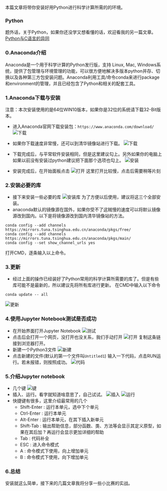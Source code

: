 本篇文章将带你安装好用Python进行科学计算所需的的环境。

### Python
题外话，关于Python，如果你还没学又想看懂的话，欢迎看我的另一篇文章。[Python与C语言的异同](https://mp.weixin.qq.com/s?__biz=MzUzOTczMTQyOA==&mid=2247483659&idx=1&sn=881b83f05b883d6b4814ae26dbddf7a9&chksm=fac2b580cdb53c960c806e1c28b3034840059c9d5726078d23dc38942e2dccb8e7e74fb2516a#rd)
### 0.Anaconda介绍
Anaconda是一个用于科学计算的Python发行版，支持 Linux, Mac, Windows系统，提供了包管理与环境管理的功能，可以很方便地解决多版本python并存、切换以及各种第三方包安装问题。Anaconda利用工具/命令conda来进行package和environment的管理，并且已经包含了Python和相关的配套工具。

### 1.Anaconda下载与安装
注意：本次安装使用的是64位WIN10版本，如果你是32位的系统请下载32-Bit版本。
- 进入Anaconda官网下载安装包：`https://www.anaconda.com/download/`
![下载](https://github.com/wmpscc/DataMiningNotesAndPractice/tree/master/img//1.jpg)
- 如果你下载速度非常慢，还可以到清华镜像站进行下载。
![下载](https://github.com/wmpscc/DataMiningNotesAndPractice/tree/master//img//5.jpg)

- 下载完成后，与平常软件安装相同，但是这里建议勾上。另外如果你的电脑上如果以前没有安装过python建议把下面那个选项也勾上。
![安装](https://github.com/wmpscc/DataMiningNotesAndPractice/tree/master//img//2.jpg)

- 安装完成后，在开始面板点击
![打开](https://github.com/wmpscc/DataMiningNotesAndPractice/tree/master//img//3.jpg)
这里打开比较慢，点击后需要稍等片刻
### 2.安装必要的库
- 接下来安装一些必要的库
![安装库](https://github.com/wmpscc/DataMiningNotesAndPractice/tree/master//img//4.jpg)
为了方便以后使用，建议将这三个全部安装。
- anaconda默认的镜像源在国外，如果你受不了这贼慢的速度可以将默认镜像源改到国内。以下是将镜像源改到国内清华镜像站的方法。
``` 
conda config --add channels https://mirrors.tuna.tsinghua.edu.cn/anaconda/pkgs/free/
conda config --add channels https://mirrors.tuna.tsinghua.edu.cn/anaconda/pkgs/main/
conda config --set show_channel_urls yes
```
打开CMD，逐条输入以上命令。
### 3.更新
- 经过上面的操作已经装好了Python常用的科学计算所需要的库了。但是有些库可能不是最新的，所以建议先将所有库进行更新。
在CMD中输入以下命令
```
conda update -- all
```
![更新](https://github.com/wmpscc/DataMiningNotesAndPractice/tree/master//img//6.jpg)

### 4.使用Jupyter Notebook测试是否成功
- 在开始界面打开Jupyter Notebook
![测试](https://github.com/wmpscc/DataMiningNotesAndPractice/tree/master//img//7.jpg)
- 点击后会打开一个网页，没打开也没关系，我们手动打开
![打开](https://github.com/wmpscc/DataMiningNotesAndPractice/tree/master//img//8.jpg)
复制这条链接到浏览器打开。
- 新建一个Python3文件
![新建](https://github.com/wmpscc/DataMiningNotesAndPractice/tree/master//img//9.jpg)
- 点击新建的文件(默认的第一个文件叫`Untitled1`)
输入一下代码，点击RUN运行。若未报错，则按照成功。
![代码](https://github.com/wmpscc/DataMiningNotesAndPractice/tree/master//img//10.jpg)

### 5.介绍Jupyter notebook
- 几个键
![键](https://github.com/wmpscc/DataMiningNotesAndPractice/tree/master//img//11.jpg)
- 插入、运行。看字就知道啥意思了，自己试试。
![插入](https://github.com/wmpscc/DataMiningNotesAndPractice/tree/master//img//12.jpg)
![运行](https://github.com/wmpscc/DataMiningNotesAndPractice/tree/master//img//13.jpg)
- 快捷键有很多，这里介绍最常用的几个
  - Shift-Enter : 运行本单元，选中下个单元
  - Ctrl-Enter : 运行本单元
  - Alt-Enter : 运行本单元，在其下插入新单元
  - Shift-Tab : 输出帮助信息，部分函数、类、方法等会显示其定义原型，如果在其后加 ? 再运行会显示更加详细的帮助
  - Tab : 代码补全
  - ESC : 进入命令模式
  - A : 命令模式下使用，向上增加单元
  - B : 命令模式下使用，向下增加单元

### 6.总结
安装就这么简单，接下来的几篇文章我将分享一些小比赛的实战。




